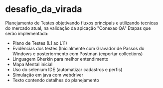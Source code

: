 # desafio_da_virada
Planejamento de Testes objetivando fluxos principais e utilizando tecnicas do mercado atual, na validação da apicação "Conexao QA"
Etapas que serão implementada:
- Plano de Testes (L1 ao L11)
- Evidências dos testes (Inicialmente com Gravador de Passos do Windows e posteriormento com Postman (exportar collections)
- Linguagem Gherkin para melhor entendimento
- Mapa Mental inicial
- Uso do selenium IDE (automatizar cadastros e perfis)
- Simulação em java com webdriver
- Texto contendo detalhes do planejamento
